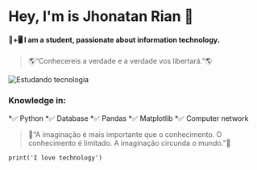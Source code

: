 # Hey, I'm is Jhonatan Rian 👋

#### 📒+🖥 I am a student, passionate about information technology.

>🌎“Conhecereis a verdade e a verdade vos libertará.”🌎

![Estudando tecnologia](https://i.gifer.com/Bm7L.gif)

### Knowledge in:
*✅ Python
*✅ Database
*✅ Pandas
*✅ Matplotlib
*✅ Computer network

>🔹“A imaginação é mais importante que o conhecimento. O conhecimento é limitado. A imaginação circunda o mundo.”🔹

~~~
print('I love technology')
~~~
